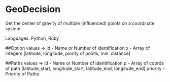 # GeoDecision
Get the center of gravity of multiple (influenced) points on a coordinate system

Languages: Python, Ruby

##Option 
values	=> id - Name or Number of identification
			x - Array of integers [latitude, longitude, piority of points, min. distance]

##Paths
values => id - Name or Number of identification
		   p - Array of coords of path [latitude_start, longitude_start, latitude_end, longitude_end]
	priority - Priority of Paths